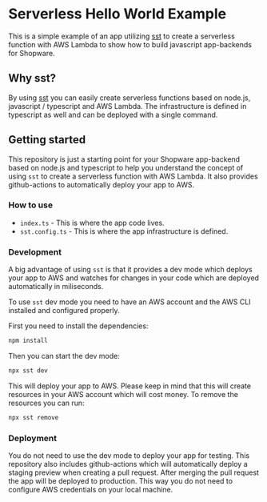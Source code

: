 # Serverless Hello World Example 

This is a simple example of an app utilizing [sst](https://ion.sst.dev/docs/) to create a serverless function with AWS Lambda
to show how to build javascript app-backends for Shopware.

## Why sst?

By using [sst](https://ion.sst.dev/docs/) you can easily create serverless functions based on node.js, javascript / typescript and AWS Lambda.
The infrastructure is defined in typescript as well and can be deployed with a single command.

## Getting started

This repository is just a starting point for your Shopware app-backend based on node.js and typescript to help you understand the concept 
of using `sst` to create a serverless function with AWS Lambda. It also provides github-actions to automatically deploy your app to AWS.

### How to use

- `index.ts` - This is where the app code lives.
- `sst.config.ts` - This is where the app infrastructure is defined.

### Development

A big advantage of using `sst` is that it provides a dev mode which deploys your app to AWS and watches for changes in your code which are deployed automatically in miliseconds.

To use `sst` dev mode you need to have an AWS account and the AWS CLI installed and configured properly.

First you need to install the dependencies:

```bash
npm install
```

Then you can start the dev mode:

```bash
npx sst dev
```

This will deploy your app to AWS. Please keep in mind that this will create resources in your AWS account which will cost money.
To remove the resources you can run:

```bash
npx sst remove
```

### Deployment

You do not need to use the dev mode to deploy your app for testing. This repository also includes github-actions which will automatically deploy a staging preview
when creating a pull request. After merging the pull request the app will be deployed to production. This way you do not need to configure AWS credentials on your local machine.


